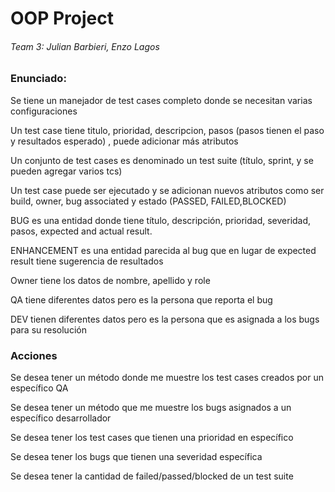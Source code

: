 # OOP Project
###### Team 3: Julian Barbieri, Enzo Lagos

### Enunciado:

Se tiene un manejador de test cases completo donde se necesitan varias configuraciones

Un test case tiene titulo, prioridad, descripcion, pasos (pasos tienen el paso y resultados esperado) , puede adicionar más atributos

Un conjunto de test cases es denominado un test suite (título, sprint, y se pueden agregar varios tcs)

Un test case puede ser ejecutado y se adicionan nuevos atributos como ser build, owner, bug associated y estado (PASSED, FAILED,BLOCKED)

BUG es una entidad donde tiene título, descripción, prioridad, severidad, pasos, expected and actual result.

ENHANCEMENT es una entidad parecida al bug que en lugar de expected result tiene sugerencia de resultados

Owner tiene los datos de nombre, apellido y role

QA tiene diferentes datos pero es la persona que reporta el bug

DEV tienen diferentes datos pero es la persona que es asignada a los bugs para su resolución

### Acciones


Se desea tener un método donde me muestre los test cases creados por un específico QA

Se desea tener un método que me muestre los bugs asignados a un específico desarrollador

Se desea tener los test cases que tienen una prioridad en específico

Se desea tener los bugs que tienen una severidad específica

Se desea tener la cantidad de failed/passed/blocked de un test suite
